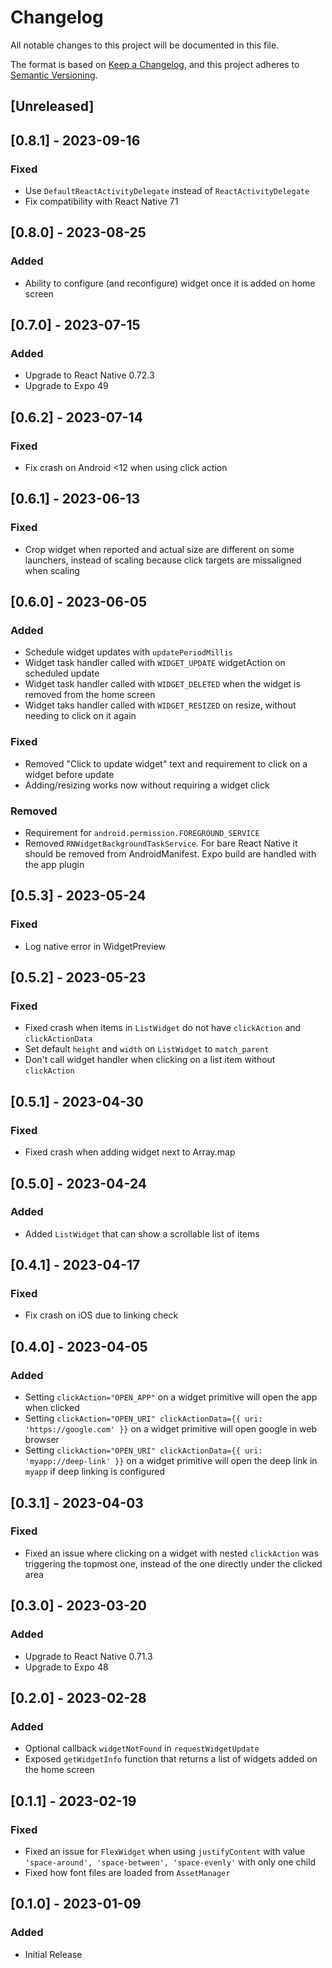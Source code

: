 # Changelog

All notable changes to this project will be documented in this file.

The format is based on [Keep a Changelog](https://keepachangelog.com/en/1.0.0/),
and this project adheres to [Semantic Versioning](https://semver.org/spec/v2.0.0.html).

## [Unreleased]

## [0.8.1] - 2023-09-16

### Fixed

- Use `DefaultReactActivityDelegate` instead of `ReactActivityDelegate`
- Fix compatibility with React Native 71

## [0.8.0] - 2023-08-25

### Added

- Ability to configure (and reconfigure) widget once it is added on home screen

## [0.7.0] - 2023-07-15

### Added

- Upgrade to React Native 0.72.3
- Upgrade to Expo 49

## [0.6.2] - 2023-07-14

### Fixed

- Fix crash on Android <12 when using click action

## [0.6.1] - 2023-06-13

### Fixed

- Crop widget when reported and actual size are different on some launchers, instead of scaling
  because click targets are missaligned when scaling

## [0.6.0] - 2023-06-05

### Added

- Schedule widget updates with `updatePeriodMillis`
- Widget task handler called with `WIDGET_UPDATE` widgetAction on scheduled update
- Widget task handler called with `WIDGET_DELETED` when the widget is removed from the home screen
- Widget taks handler called with `WIDGET_RESIZED` on resize, without needing to click on it again

### Fixed

- Removed "Click to update widget" text and requirement to click on a widget before update
- Adding/resizing works now without requiring a widget click

### Removed

- Requirement for `android.permission.FOREGROUND_SERVICE`
- Removed `RNWidgetBackgroundTaskService`. For bare React Native it should be removed from AndroidManifest. Expo build are handled with the app plugin

## [0.5.3] - 2023-05-24

### Fixed

- Log native error in WidgetPreview

## [0.5.2] - 2023-05-23

### Fixed

- Fixed crash when items in `ListWidget` do not have `clickAction` and `clickActionData`
- Set default `height` and `width` on `ListWidget` to `match_parent`
- Don't call widget handler when clicking on a list item without `clickAction`

## [0.5.1] - 2023-04-30

### Fixed

- Fixed crash when adding widget next to Array.map

## [0.5.0] - 2023-04-24

### Added

- Added `ListWidget` that can show a scrollable list of items

## [0.4.1] - 2023-04-17

### Fixed

- Fix crash on iOS due to linking check

## [0.4.0] - 2023-04-05

### Added

- Setting `clickAction="OPEN_APP"` on a widget primitive will open the app when clicked
- Setting `clickAction="OPEN_URI" clickActionData={{ uri: 'https://google.com' }}` on a widget primitive will open google in web browser
- Setting `clickAction="OPEN_URI" clickActionData={{ uri: 'myapp://deep-link' }}` on a widget primitive will open the deep link in `myapp` if deep linking is configured

## [0.3.1] - 2023-04-03

### Fixed

- Fixed an issue where clicking on a widget with nested `clickAction` was triggering the topmost one, instead of the one directly under the clicked area

## [0.3.0] - 2023-03-20

### Added

- Upgrade to React Native 0.71.3
- Upgrade to Expo 48

## [0.2.0] - 2023-02-28

### Added

- Optional callback `widgetNotFound` in `requestWidgetUpdate`
- Exposed `getWidgetInfo` function that returns a list of widgets added on the home screen

## [0.1.1] - 2023-02-19

### Fixed

- Fixed an issue for `FlexWidget` when using `justifyContent` with value `'space-around', 'space-between', 'space-evenly'` with only one child
- Fixed how font files are loaded from `AssetManager`

## [0.1.0] - 2023-01-09

### Added

- Initial Release
